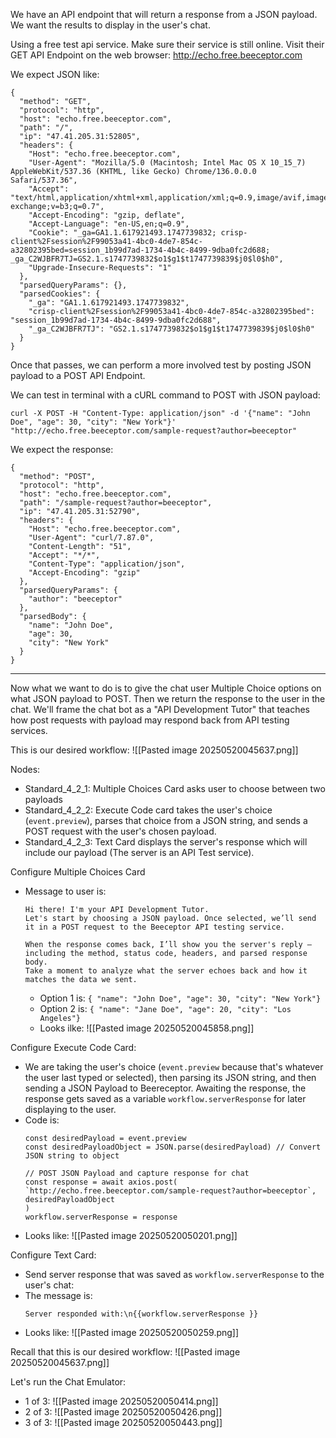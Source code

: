 We have an API endpoint that will return a response from a JSON payload. We want the results to display in the user's chat.

Using a free test api service. Make sure their service is still online. Visit their GET API Endpoint on the web browser:
http://echo.free.beeceptor.com

We expect JSON like:
```
{
  "method": "GET",
  "protocol": "http",
  "host": "echo.free.beeceptor.com",
  "path": "/",
  "ip": "47.41.205.31:52805",
  "headers": {
    "Host": "echo.free.beeceptor.com",
    "User-Agent": "Mozilla/5.0 (Macintosh; Intel Mac OS X 10_15_7) AppleWebKit/537.36 (KHTML, like Gecko) Chrome/136.0.0.0 Safari/537.36",
    "Accept": "text/html,application/xhtml+xml,application/xml;q=0.9,image/avif,image/webp,image/apng,*/*;q=0.8,application/signed-exchange;v=b3;q=0.7",
    "Accept-Encoding": "gzip, deflate",
    "Accept-Language": "en-US,en;q=0.9",
    "Cookie": "_ga=GA1.1.617921493.1747739832; crisp-client%2Fsession%2F99053a41-4bc0-4de7-854c-a32802395bed=session_1b99d7ad-1734-4b4c-8499-9dba0fc2d688; _ga_C2WJBFR7TJ=GS2.1.s1747739832$o1$g1$t1747739839$j0$l0$h0",
    "Upgrade-Insecure-Requests": "1"
  },
  "parsedQueryParams": {},
  "parsedCookies": {
    "_ga": "GA1.1.617921493.1747739832",
    "crisp-client%2Fsession%2F99053a41-4bc0-4de7-854c-a32802395bed": "session_1b99d7ad-1734-4b4c-8499-9dba0fc2d688",
    "_ga_C2WJBFR7TJ": "GS2.1.s1747739832$o1$g1$t1747739839$j0$l0$h0"
  }
}
```

Once that passes, we can perform a more involved test by posting JSON payload to a POST API Endpoint.

We can test in terminal with a cURL command to POST with JSON payload:
```
curl -X POST -H "Content-Type: application/json" -d '{"name": "John Doe", "age": 30, "city": "New York"}' "http://echo.free.beeceptor.com/sample-request?author=beeceptor"
```

We expect the response:
```
{
  "method": "POST",
  "protocol": "http",
  "host": "echo.free.beeceptor.com",
  "path": "/sample-request?author=beeceptor",
  "ip": "47.41.205.31:52790",
  "headers": {
    "Host": "echo.free.beeceptor.com",
    "User-Agent": "curl/7.87.0",
    "Content-Length": "51",
    "Accept": "*/*",
    "Content-Type": "application/json",
    "Accept-Encoding": "gzip"
  },
  "parsedQueryParams": {
    "author": "beeceptor"
  },
  "parsedBody": {
    "name": "John Doe",
    "age": 30,
    "city": "New York"
  }
}
```

---

Now what we want to do is to give the chat user Multiple Choice options on what JSON payload to POST. Then we return the response to the user in the chat. We'll frame the chat bot as a "API Development Tutor" that teaches how post requests with payload may respond back from API testing services.

This is our desired workflow:
![[Pasted image 20250520045637.png]]

Nodes:
- Standard_4_2_1: Multiple Choices Card asks user to choose between two payloads
- Standard_4_2_2: Execute Code card takes the user's choice (`event.preview`), parses that choice from a JSON string, and sends a POST request with the user's chosen payload.
- Standard_4_2_3: Text Card displays the server's response which will include our payload (The server is an API Test service).

Configure Multiple Choices Card
- Message to user is:
	```
	Hi there! I'm your API Development Tutor.
	Let's start by choosing a JSON payload. Once selected, we’ll send it in a POST request to the Beeceptor API testing service.
	
	When the response comes back, I’ll show you the server's reply — including the method, status code, headers, and parsed response body.
	Take a moment to analyze what the server echoes back and how it matches the data we sent.
	```
  - Option 1 is: `{ "name": "John Doe", "age": 30, "city": "New York"}`
  - Option 2 is: `{ "name": "Jane Doe", "age": 20, "city": "Los Angeles"}`
  - Looks ilke:
  ![[Pasted image 20250520045858.png]]

Configure Execute Code Card:
- We are taking the user's choice (`event.preview` because that's whatever the user last typed or selected), then parsing its JSON string, and then sending a JSON Payload to Beereceptor. Awaiting the response, the response gets saved as a variable `workflow.serverResponse` for later displaying to the user.
- Code is:
	```
	const desiredPayload = event.preview
	const desiredPayloadObject = JSON.parse(desiredPayload) // Convert JSON string to object
	
	// POST JSON Payload and capture response for chat
	const response = await axios.post(
	`http://echo.free.beeceptor.com/sample-request?author=beeceptor`,
	desiredPayloadObject
	)
	workflow.serverResponse = response
	```
- Looks like:
  ![[Pasted image 20250520050201.png]]

Configure Text Card:
- Send server response that was saved as `workflow.serverResponse` to the user's chat:
- The message is:
	```
	Server responded with:\n{{workflow.serverResponse }}
	```
- Looks like:
  ![[Pasted image 20250520050259.png]]


Recall that this is our desired workflow:
![[Pasted image 20250520045637.png]]

Let's run the Chat Emulator:
- 1 of 3:
  ![[Pasted image 20250520050414.png]]
- 2 of 3:
  ![[Pasted image 20250520050426.png]]
- 3 of 3:
  ![[Pasted image 20250520050443.png]]